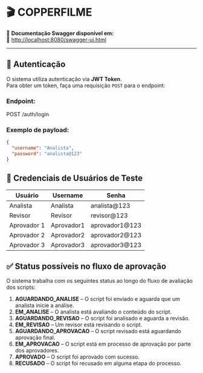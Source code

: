 # 🎬 COPPERFILME

📄 **Documentação Swagger disponível em:**  
🔗 [http://localhost:8080/swagger-ui.html](http://localhost:8080/swagger-ui.html)

---

## 🔐 Autenticação

O sistema utiliza autenticação via **JWT Token**.  
Para obter um token, faça uma requisição `POST` para o endpoint:

### Endpoint:

POST /auth/login

### Exemplo de payload:

```json
{
  "username": "Analista",
  "password": "analista@123"
}
``` 

## 👥 Credenciais de Usuários de Teste

| Usuário     | Username   | Senha           |
|-------------|------------|-----------------|
| Analista    | Analista   | analista\@123   |
| Revisor     | Revisor    | revisor\@123    |
| Aprovador 1 | Aprovador1 | aprovador1\@123 |
| Aprovador 2 | Aprovador2 | aprovador2\@123 |
| Aprovador 3 | Aprovador3 | aprovador3\@123 |

## ✅ Status possíveis no fluxo de aprovação

O sistema trabalha com os seguintes status ao longo do fluxo de avaliação dos scripts:

1. **AGUARDANDO_ANALISE** – O script foi enviado e aguarda que um analista inicie a análise.
2. **EM_ANALISE** – O analista está avaliando o conteúdo do script.
3. **AGUARDANDO_REVISAO** – O script foi analisado e aguarda a revisão.
4. **EM_REVISAO** – Um revisor está revisando o script.
5. **AGUARDANDO_APROVACAO** – O script revisado está aguardando aprovação final.
6. **EM_APROVACAO** – O script está em processo de aprovação por parte dos aprovadores.
7. **APROVADO** – O script foi aprovado com sucesso.
8. **RECUSADO** – O script foi recusado em alguma etapa do processo.